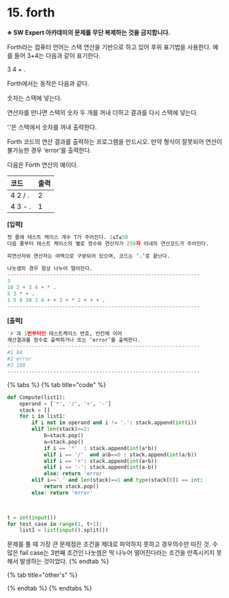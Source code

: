 # 15. forth

**※ SW Expert 아카데미의 문제를 무단 복제하는 것을 금지합니다.**  
  
  
Forth라는 컴퓨터 언어는 스택 연산을 기반으로 하고 있어 후위 표기법을 사용한다. 예를 들어 3+4는 다음과 같이 표기한다.  
 

3 4 + .  
 

Forth에서는 동작은 다음과 같다.  
 

숫자는 스택에 넣는다.

연산자를 만나면 스택의 숫자 두 개를 꺼내 더하고 결과를 다시 스택에 넣는다.

‘.’은 스택에서 숫자를 꺼내 출력한다.

Forth 코드의 연산 결과를 출력하는 프로그램을 만드시오. 만약 형식이 잘못되어 연산이 불가능한 경우 ‘error’를 출력한다.  
 

다음은 Forth 연산의 예이다.  
 

| 코드 | 출력 |
| :--- | :--- |
| 4 2 / . | 2 |
| 4 3 - . | 1 |

**\[입력\]**

```python
첫 줄에 테스트 케이스 개수 T가 주어진다. 1≤T≤50 
다음 줄부터 테스트 케이스의 별로 정수와 연산자가 256자 이내의 연산코드가 주어진다. 

피연산자와 연산자는 여백으로 구분되어 있으며, 코드는 ‘.’로 끝난다.

나눗셈의 경우 항상 나누어 떨어진다.
---------------------------------------------------------------
3
10 2 + 3 4 + * .
5 3 * + .
1 5 8 10 3 4 + + 3 + * 2 + + + .
---------------------------------------------------------------
```



**\[출력\]**

```python
'#'과 1번부터인 테스트케이스 번호, 빈칸에 이어 
계산결과를 정수로 출력하거나 또는 ‘error’를 출력한다.
---------------------------------------------------------------
#1 84
#2 error
#3 168
---------------------------------------------------------------
```

{% tabs %}
{% tab title="code" %}
```python
def Compute(list1):
    operand = ['*', '/', '+', '-']
    stack = []
    for i in list1:
        if i not in operand and i != '.': stack.append(int(i))
        elif len(stack)>=2:
            b=stack.pop()
            a=stack.pop()
            if i == '*'  : stack.append(int(a*b))
            elif i == '/'  and a%b==0 : stack.append(int(a/b))
            elif i == '+': stack.append(int(a+b))
            elif i == '-': stack.append(int(a-b))
            else: return 'error'
        elif i=='.' and len(stack)==1 and type(stack[0]) == int:
            return stack.pop()
        else: return 'error'


            
t = int(input())
for test_case in range(1, t+1):
    list1 = list(input().split())
```

문제를 풀 때 가장 큰 문제점은 조건을 제대로 파악하지 못하고 경우의수만 따진 것. 수많은 fail case는 3번째 조건인 나눗셈은 딱 나누어 떨어진다라는 조건을 만족시키지 못해서 발생하는 것이었다.
{% endtab %}

{% tab title="other\'s" %}

{% endtab %}
{% endtabs %}




